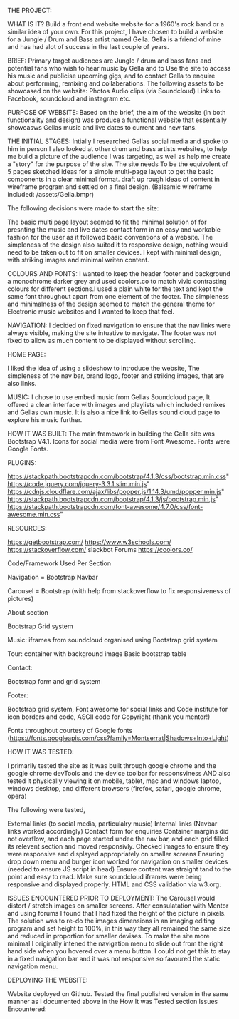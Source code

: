 THE PROJECT:

WHAT IS IT?
Build a front end website website for a 1960's rock band or a similar idea of your own. For this project, I have chosen to build a website for a Jungle / Drum and Bass artist named Gella. Gella is a friend of mine and has had alot of success in the last couple of years.

BRIEF:
Primary target audiences are Jungle / drum and bass fans and potential fans who wish to hear music by Gella and to
Use the site to access his music and publicise upcoming gigs, and to contact Gella to enquire about performing, remixing and collaberations.
The following assets to be showcased on the website:
Photos
Audio clips (via Soundcloud)
Links to Facebook, soundcloud and instagram etc.

PURPOSE OF WEBSITE:
Based on the brief, the aim of the website (in both functionality and design) was produce a functional website that essentially showcasws Gellas music and live dates to current and new fans.

THE INITIAL STAGES:
Intially I researched Gellas social media and spoke to him in person I also looked at other drum and bass artists websites, to help me build a picture of the audience I was targeting, as well as help me create a "story" for the purpose of the site.
The site needs To be the equivolent of 5 pages
sketched ideas for a simple multi-page layout to get the basic components in a clear minimal format. 
draft up rough ideas of content in wireframe program and settled on a final design. (Balsamic wireframe included: /assets/Gella.bmpr)

The following decisions were made to start the site:

The basic multi page layout seemed to fit the minimal solution of for presnting the music and live dates contact form in an easy and workable fashion for the user as it followed basic conventions of a website.
The simpleness of the design also suited it to responsive design, nothing would need to be taken out to fit on smaller devices.
I kept with minimal design, with striking images and minimal writen content.

COLOURS AND FONTS:
I wanted to keep the header footer and background a monochrome darker grey and used coolors.co to match vivid contrasting colours for different sections.I used a plain white for the text and kept the same font throughout apart from one element of the footer. The simpleness and minimalness of the design seemed to match the general theme for Electronic music websites and I wanted to keep that feel.


NAVIGATION:
I decided on fixed navigation to ensure that the nav links were always visible, making the site intuative to navigate. The footer was not fixed to allow as much content to be displayed without scrolling.

HOME PAGE:

I liked the idea of using a slideshow to introduce the website, The simpleness of the nav bar, brand logo, footer and striking images, that are also links.


MUSIC:
I chose to use embed music from Gellas Soundcloud page, It offered a clean interface with images and playlists which included remixes and Gellas own music. It is also a nice link to Gellas sound cloud page to explore his music further.


HOW IT WAS BUILT:
The main framework in building the Gella site was Bootstrap V4.1.
Icons for social media were from Font Awesome.
Fonts were Google Fonts.

PLUGINS:

https://stackpath.bootstrapcdn.com/bootstrap/4.1.3/css/bootstrap.min.css" 
https://code.jquery.com/jquery-3.3.1.slim.min.js" 
https://cdnjs.cloudflare.com/ajax/libs/popper.js/1.14.3/umd/popper.min.js" 
https://stackpath.bootstrapcdn.com/bootstrap/4.1.3/js/bootstrap.min.js" 
https://stackpath.bootstrapcdn.com/font-awesome/4.7.0/css/font-awesome.min.css" 

RESOURCES:

https://getbootstrap.com/
https://www.w3schools.com/
https://stackoverflow.com/
slackbot Forums
https://coolors.co/

Code/Framework Used Per Section

Navigation = Bootstrap Navbar

Carousel = Bootstrap (with help from stackoverflow to fix responsiveness of pictures)

About section

Bootstrap Grid system

Music:
iframes from soundcloud organised using Bootstrap grid system

Tour:
container with background image
Basic bootstrap table

Contact:

Bootstrap form and grid system

Footer:

Bootstrap grid system,
Font awesome for social links and Code institute for icon borders and code,
ASCII code for Copyright (thank you mentor!)

Fonts throughout courtesy of Google fonts (https://fonts.googleapis.com/css?family=Montserrat|Shadows+Into+Light)

HOW IT WAS TESTED:

I primarily tested the site as it was built through google chrome and the google chrome devTools and the device toolbar for responsviness 
AND also tested it physically viewing it on mobile, tablet, mac and windows laptop, windows desktop, and different browsers (firefox, safari, google chrome, opera)

The following were tested,

External links (to social media, particulalry music)
Internal links (Navbar links worked accordingly)
Contact form for enquiries
Container margins did not overflow, and each page started undee the nav bar, and each grid filled its relevent section and moved responsivly.
Checked images to ensure they were responsive and displayed appropriately on smaller screens
Ensuring drop down menu and burger icon worked for navigation on smaller devices (needed to ensure JS script in head)
Ensure content was straight tand to the point and easy to read.
Make sure soundcloud iframes were being responsive and displayed properly.
HTML and CSS validation via w3.org.

ISSUES ENCOUNTERED PRIOR TO DEPLOYMENT:
The Carousel would distort / stretch images on smaller screens. After consulatation with Mentor and using forums I found that I had fixed the height of the picture in pixels. The solution was to re-do the images dimensions in an imaging editing program and set height to 100%, in this way they all remained the same size and reduced in proportion for smaller devises.
To make the site more minimal I originally intened the navigation menu to slide out from the right hand side when you hovered over a menu button. I could not get this to stay in a fixed navigation bar and it was not responsive so favoured the static navigation menu.

DEPLOYING THE WEBSITE:

Website deployed on Github.
Tested the final published version in the same manner as I documented above in the How It was Tested section
Issues Encountered:
